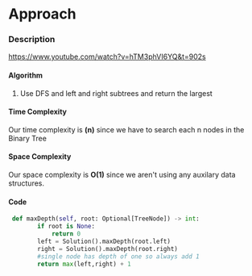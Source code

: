 # Approach
### Description
https://www.youtube.com/watch?v=hTM3phVI6YQ&t=902s

#### Algorithm
1. Use DFS and left and right subtrees and return the largest

#### Time Complexity
Our time complexity is **(n)** since we have to search each n nodes in the Binary Tree

#### Space Complexity
Our space complexity is **O(1)** since we aren't using any auxilary data structures.

#### Code
```python
 def maxDepth(self, root: Optional[TreeNode]) -> int:
        if root is None:
            return 0
        left = Solution().maxDepth(root.left)
        right = Solution().maxDepth(root.right)
        #single node has depth of one so always add 1
        return max(left,right) + 1
```